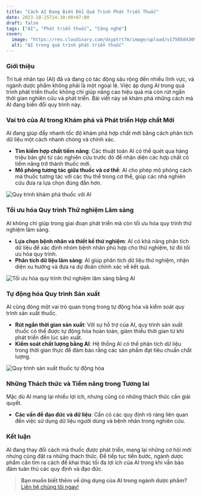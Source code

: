 ```yaml
---
title: "Cách AI Đang Biến Đổi Quá Trình Phát Triển Thuốc"
date: 2023-10-25T14:30:00+07:00
draft: false
tags: ["AI", "Phát triển thuốc", "Công nghệ"]
cover:
  image: "https://res.cloudinary.com/dxyptrt7m/image/upload/v1750584309/vyoxltrwldjffs0jkh6j.jpg"
  alt: "AI trong quá trình phát triển thuốc"
---
```


### **Giới thiệu**
Trí tuệ nhân tạo (AI) đã và đang có tác động sâu rộng đến nhiều lĩnh vực, và ngành dược phẩm không phải là một ngoại lệ. Việc áp dụng AI trong quá trình phát triển thuốc không chỉ giúp nâng cao hiệu quả mà còn rút ngắn thời gian nghiên cứu và phát triển. Bài viết này sẽ khám phá những cách mà AI đang biến đổi quy trình này.

### **Vai trò của AI trong Khám phá và Phát triển Hợp chất Mới**
AI đang giúp đẩy nhanh tốc độ khám phá hợp chất mới bằng cách phân tích dữ liệu một cách nhanh chóng và chính xác.

- **Tìm kiếm hợp chất tiềm năng**: Các thuật toán AI có thể quét qua hàng triệu bản ghi từ các nghiên cứu trước đó để nhận diện các hợp chất có tiềm năng trở thành thuốc mới.
- **Mô phỏng tương tác giữa thuốc và cơ thể**: AI cho phép mô phỏng cách mà thuốc tương tác với các thụ thể trong cơ thể, giúp các nhà nghiên cứu đưa ra lựa chọn đúng đắn hơn.

![Quy trình khám phá thuốc với AI](https://res.cloudinary.com/dxyptrt7m/image/upload/v1750588771/obbsd0nncice7egjprhw.jpg)

### **Tối ưu hóa Quy trình Thử nghiệm Lâm sàng**
AI không chỉ giúp trong giai đoạn phát triển mà còn tối ưu hóa quy trình thử nghiệm lâm sàng.

- **Lựa chọn bệnh nhân và thiết kế thử nghiệm**: AI có khả năng phân tích dữ liệu để xác định nhóm bệnh nhân phù hợp cho thử nghiệm, từ đó tối ưu hóa quy trình.
- **Phân tích dữ liệu lâm sàng**: AI giúp phân tích dữ liệu thử nghiệm, nhận diện xu hướng và đưa ra dự đoán chính xác về kết quả.

![Tối ưu hóa quy trình thử nghiệm lâm sàng bằng AI](https://res.cloudinary.com/dxyptrt7m/image/upload/v1750588911/meeexyhbpkqwc7ewktf7.jpg)

### **Tự động hóa Quy trình Sản xuất**
AI cũng đóng một vai trò quan trọng trong tự động hóa và kiểm soát quy trình sản xuất thuốc.

- **Rút ngắn thời gian sản xuất**: Với sự hỗ trợ của AI, quy trình sản xuất thuốc có thể được tự động hóa hoàn toàn, giảm thiểu thời gian từ khi phát triển đến lúc sản xuất.
- **Kiểm soát chất lượng bằng AI**: Hệ thống AI có thể phân tích dữ liệu trong thời gian thực để đảm bảo rằng các sản phẩm đạt tiêu chuẩn chất lượng.

![Quy trình sản xuất thuốc tự động hóa](https://res.cloudinary.com/dxyptrt7m/image/upload/v1750588973/msfxxfkpo4k3wxuenxyz.jpg)

### **Những Thách thức và Tiềm năng trong Tương lai**
Mặc dù AI mang lại nhiều lợi ích, nhưng cũng có những thách thức cần giải quyết.

- **Các vấn đề đạo đức và dữ liệu**: Cần có các quy định rõ ràng liên quan đến việc sử dụng dữ liệu người dùng và bệnh nhân trong nghiên cứu.
  
### **Kết luận**
AI đang thay đổi cách mà thuốc được phát triển, mang lại những cơ hội mới nhưng cũng đặt ra những thách thức. Để tiếp tục tiến bước, ngành dược phẩm cần tìm ra cách để khai thác tối đa lợi ích của AI trong khi vẫn bảo đảm tuân thủ các quy định và đạo đức.

> **Bạn muốn biết thêm về ứng dụng của AI trong ngành dược phẩm?** [Liên hệ chúng tôi ngay!](https://kalimawiki-vn.vercel.app/contact/)